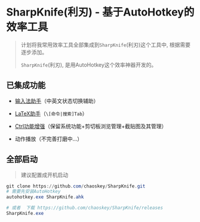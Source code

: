 # SharpKnife(利刃) - 基于AutoHotkey的效率工具

> 计划将我常用效率工具全部集成到`SharpKnife`(利刃)这个工具中, 根据需要逐步添加。
> 
> `SharpKnife`(利刃), 是用AutoHotkey这个效率神器开发的。

## 已集成功能

- [输入法助手](docs/IMSwitch.md)（中英文状态切换辅助）

- [LaTeX助手](docs/LaTeXHelper.md)（`\[命令|搜索]Tab`）

- [Ctrl功能增强](docs/CtrlRich.md)（保留系统功能+剪切板浏览管理+截贴图及其管理）

- 动作播放（不完善打磨中...）

## 全部启动

> 建议配置成开机启动

```powershell
git clone https://github.com/chaoskey/SharpKnife.git
# 需要先安装AutoHotkey
autohotkey.exe SharpKnife.ahk

# 或者  下载 https://github.com/chaoskey/SharpKnife/releases
SharpKnife.exe
```
